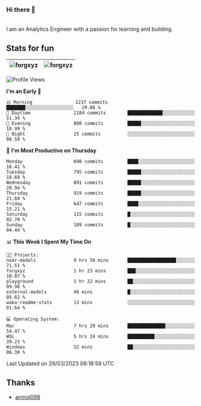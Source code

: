### Hi there 👋
<br>
I am an Analytics Engineer with a passion for learning and building.

## Stats for fun

| <img align="center" src="https://github-readme-streak-stats.herokuapp.com/?user=forgxyz&theme=tokyonight" alt="forgxyz" /> | <img align="center" src="https://github-readme-stats.vercel.app/api?username=forgxyz&theme=tokyonight&show_icons=true" alt="forgxyz" /> |
| ------------- |------------- |

<!--START_SECTION:waka-->
![Profile Views](http://img.shields.io/badge/Profile%20Views-151-blue)

**I'm an Early 🐤** 

```text
🌞 Morning                1237 commits        ███████░░░░░░░░░░░░░░░░░░   29.08 % 
🌆 Daytime                2184 commits        █████████████░░░░░░░░░░░░   51.34 % 
🌃 Evening                808 commits         █████░░░░░░░░░░░░░░░░░░░░   18.99 % 
🌙 Night                  25 commits          ░░░░░░░░░░░░░░░░░░░░░░░░░   00.59 % 
```
📅 **I'm Most Productive on Thursday** 

```text
Monday                   698 commits         ████░░░░░░░░░░░░░░░░░░░░░   16.41 % 
Tuesday                  795 commits         █████░░░░░░░░░░░░░░░░░░░░   18.69 % 
Wednesday                891 commits         █████░░░░░░░░░░░░░░░░░░░░   20.94 % 
Thursday                 919 commits         █████░░░░░░░░░░░░░░░░░░░░   21.60 % 
Friday                   647 commits         ████░░░░░░░░░░░░░░░░░░░░░   15.21 % 
Saturday                 115 commits         █░░░░░░░░░░░░░░░░░░░░░░░░   02.70 % 
Sunday                   189 commits         █░░░░░░░░░░░░░░░░░░░░░░░░   04.44 % 
```


📊 **This Week I Spent My Time On** 

```text
🐱‍💻 Projects: 
near-models              9 hrs 50 mins       ██████████████████░░░░░░░   71.51 % 
forgxyz                  1 hr 23 mins        ███░░░░░░░░░░░░░░░░░░░░░░   10.07 % 
playground               1 hr 22 mins        ██░░░░░░░░░░░░░░░░░░░░░░░   09.98 % 
external-models          46 mins             █░░░░░░░░░░░░░░░░░░░░░░░░   05.62 % 
waka-readme-stats        13 mins             ░░░░░░░░░░░░░░░░░░░░░░░░░   01.64 % 

💻 Operating System: 
Mac                      7 hrs 29 mins       ██████████████░░░░░░░░░░░   54.47 % 
WSL                      5 hrs 24 mins       ██████████░░░░░░░░░░░░░░░   39.23 % 
Windows                  52 mins             ██░░░░░░░░░░░░░░░░░░░░░░░   06.30 % 
```


 Last Updated on 29/03/2023 06:18:59 UTC
<!--END_SECTION:waka-->

## Thanks
 - [anmol098](https://github.com/anmol098/waka-readme-stats/)
